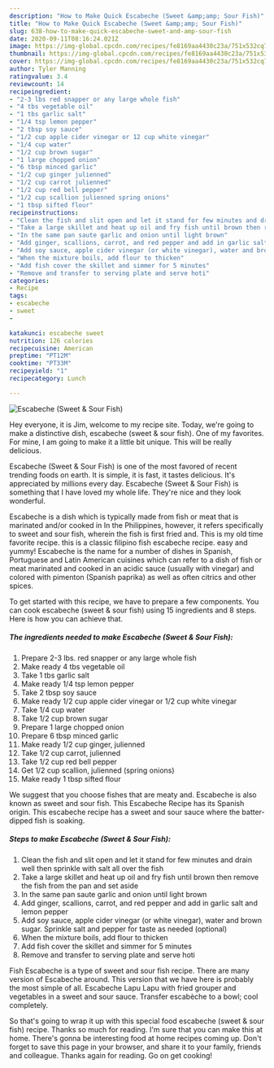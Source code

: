 ```yaml
---
description: "How to Make Quick Escabeche (Sweet &amp;amp; Sour Fish)"
title: "How to Make Quick Escabeche (Sweet &amp;amp; Sour Fish)"
slug: 638-how-to-make-quick-escabeche-sweet-and-amp-sour-fish
date: 2020-09-11T08:16:24.021Z
image: https://img-global.cpcdn.com/recipes/fe8169aa4430c23a/751x532cq70/escabeche-sweet-sour-fish-recipe-main-photo.jpg
thumbnail: https://img-global.cpcdn.com/recipes/fe8169aa4430c23a/751x532cq70/escabeche-sweet-sour-fish-recipe-main-photo.jpg
cover: https://img-global.cpcdn.com/recipes/fe8169aa4430c23a/751x532cq70/escabeche-sweet-sour-fish-recipe-main-photo.jpg
author: Tyler Manning
ratingvalue: 3.4
reviewcount: 14
recipeingredient:
- "2-3 lbs red snapper or any large whole fish"
- "4 tbs vegetable oil"
- "1 tbs garlic salt"
- "1/4 tsp lemon pepper"
- "2 tbsp soy sauce"
- "1/2 cup apple cider vinegar or 12 cup white vinegar"
- "1/4 cup water"
- "1/2 cup brown sugar"
- "1 large chopped onion"
- "6 tbsp minced garlic"
- "1/2 cup ginger julienned"
- "1/2 cup carrot julienned"
- "1/2 cup red bell pepper"
- "1/2 cup scallion julienned spring onions"
- "1 tbsp sifted flour"
recipeinstructions:
- "Clean the fish and slit open and let it stand for few minutes and drain well then sprinkle with salt all over the fish"
- "Take a large skillet and heat up oil and fry fish until brown then remove the fish from the pan and set aside"
- "In the same pan saute garlic and onion until light brown"
- "Add ginger, scallions, carrot, and red pepper and add in garlic salt and lemon pepper"
- "Add soy sauce, apple cider vinegar (or white vinegar), water and brown sugar. Sprinkle salt and pepper for taste as needed (optional)"
- "When the mixture boils, add flour to thicken"
- "Add fish cover the skillet and simmer for 5 minutes"
- "Remove and transfer to serving plate and serve hoti"
categories:
- Recipe
tags:
- escabeche
- sweet
- 

katakunci: escabeche sweet  
nutrition: 126 calories
recipecuisine: American
preptime: "PT12M"
cooktime: "PT33M"
recipeyield: "1"
recipecategory: Lunch

---
```



![Escabeche (Sweet &amp; Sour Fish)](https://img-global.cpcdn.com/recipes/fe8169aa4430c23a/751x532cq70/escabeche-sweet-sour-fish-recipe-main-photo.jpg)

Hey everyone, it is Jim, welcome to my recipe site. Today, we're going to make a distinctive dish, escabeche (sweet &amp; sour fish). One of my favorites. For mine, I am going to make it a little bit unique. This will be really delicious.

Escabeche (Sweet &amp; Sour Fish) is one of the most favored of recent trending foods on earth. It is simple, it is fast, it tastes delicious. It's appreciated by millions every day. Escabeche (Sweet &amp; Sour Fish) is something that I have loved my whole life. They're nice and they look wonderful.

Escabeche is a dish which is typically made from fish or meat that is marinated and/or cooked in In the Philippines, however, it refers specifically to sweet and sour fish, wherein the fish is first fried and. This is my old time favorite recipe. this is a classic filipino fish escabeche recipe. easy and yummy! Escabeche is the name for a number of dishes in Spanish, Portuguese and Latin American cuisines which can refer to a dish of fish or meat marinated and cooked in an acidic sauce (usually with vinegar) and colored with pimenton (Spanish paprika) as well as often citrics and other spices.


To get started with this recipe, we have to prepare a few components. You can cook escabeche (sweet &amp; sour fish) using 15 ingredients and 8 steps. Here is how you can achieve that.

<!--inarticleads1-->

##### The ingredients needed to make Escabeche (Sweet &amp; Sour Fish):

1. Prepare 2-3 lbs. red snapper or any large whole fish
1. Make ready 4 tbs vegetable oil
1. Take 1 tbs garlic salt
1. Make ready 1/4 tsp lemon pepper
1. Take 2 tbsp soy sauce
1. Make ready 1/2 cup apple cider vinegar or 1/2 cup white vinegar
1. Take 1/4 cup water
1. Take 1/2 cup brown sugar
1. Prepare 1 large chopped onion
1. Prepare 6 tbsp minced garlic
1. Make ready 1/2 cup ginger, julienned
1. Take 1/2 cup carrot, julienned
1. Take 1/2 cup red bell pepper
1. Get 1/2 cup scallion, julienned (spring onions)
1. Make ready 1 tbsp sifted flour


We suggest that you choose fishes that are meaty and. Escabeche is also known as sweet and sour fish. This Escabeche Recipe has its Spanish origin. This escabeche recipe has a sweet and sour sauce where the batter-dipped fish is soaking. 

<!--inarticleads2-->

##### Steps to make Escabeche (Sweet &amp; Sour Fish):

1. Clean the fish and slit open and let it stand for few minutes and drain well then sprinkle with salt all over the fish
1. Take a large skillet and heat up oil and fry fish until brown then remove the fish from the pan and set aside
1. In the same pan saute garlic and onion until light brown
1. Add ginger, scallions, carrot, and red pepper and add in garlic salt and lemon pepper
1. Add soy sauce, apple cider vinegar (or white vinegar), water and brown sugar. Sprinkle salt and pepper for taste as needed (optional)
1. When the mixture boils, add flour to thicken
1. Add fish cover the skillet and simmer for 5 minutes
1. Remove and transfer to serving plate and serve hoti


Fish Escabeche is a type of sweet and sour fish recipe. There are many version of Escabeche around. This version that we have here is probably the most simple of all. Escabeche Lapu Lapu with fried grouper and vegetables in a sweet and sour sauce. Transfer escabèche to a bowl; cool completely. 

So that's going to wrap it up with this special food escabeche (sweet &amp; sour fish) recipe. Thanks so much for reading. I'm sure that you can make this at home. There's gonna be interesting food at home recipes coming up. Don't forget to save this page in your browser, and share it to your family, friends and colleague. Thanks again for reading. Go on get cooking!
